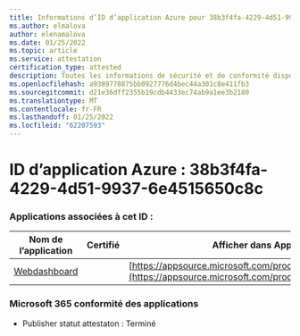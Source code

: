 ```yaml
---
title: Informations d’ID d’application Azure pour 38b3f4fa-4229-4d51-9937-6e4515650c8c
ms.author: elmalova
author: elenamalova
ms.date: 01/25/2022
ms.topic: article
ms.service: attestation
certification_type: attested
description: Toutes les informations de sécurité et de conformité disponibles pour 38b3f4fa-4229-4d51-9937-6e4515650c8c.
ms.openlocfilehash: a9389778875bb0927776d4bec44a301c8e411fb3
ms.sourcegitcommit: d21e36dff2355b19cdb4433ec74ab9a1ee3b2180
ms.translationtype: MT
ms.contentlocale: fr-FR
ms.lasthandoff: 01/25/2022
ms.locfileid: "62207593"
---
```

# <a name="azure-app-id-38b3f4fa-4229-4d51-9937-6e4515650c8c"></a>ID d’application Azure : 38b3f4fa-4229-4d51-9937-6e4515650c8c


### <a name="apps-associated-with-this-id"></a>Applications associées à cet ID :
| **Nom de l’application** | **Certifié** | **Afficher dans AppSource** |
|--------------|---------------|-----------------------|
| [Webdashboard](https://docs.microsoft.com/microsoft-365-app-certification/forward/WA200002970) |  | [https://appsource.microsoft.com/product/office/WA200002970](https://appsource.microsoft.com/product/office/WA200002970) |

### <a name="microsoft-365-app-compliance-status"></a>Microsoft 365 conformité des applications
- Publisher statut attestaton : Terminé
